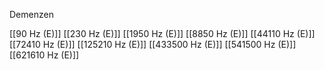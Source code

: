 Demenzen

[[90 Hz (E)]]
[[230 Hz (E)]]
[[1950 Hz (E)]]
[[8850 Hz (E)]]
[[44110 Hz (E)]]
[[72410 Hz (E)]]
[[125210 Hz (E)]]
[[433500 Hz (E)]]
[[541500 Hz (E)]]
[[621610 Hz (E)]]